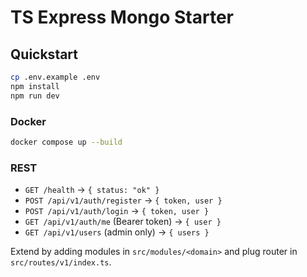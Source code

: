 # TS Express Mongo Starter

## Quickstart

```bash
cp .env.example .env
npm install
npm run dev
```

### Docker
```bash
docker compose up --build
```

### REST
- `GET /health` -> `{ status: "ok" }`
- `POST /api/v1/auth/register` -> `{ token, user }`
- `POST /api/v1/auth/login` -> `{ token, user }`
- `GET /api/v1/auth/me` (Bearer token) -> `{ user }`
- `GET /api/v1/users` (admin only) -> `{ users }`

Extend by adding modules in `src/modules/<domain>` and plug router in `src/routes/v1/index.ts`.
